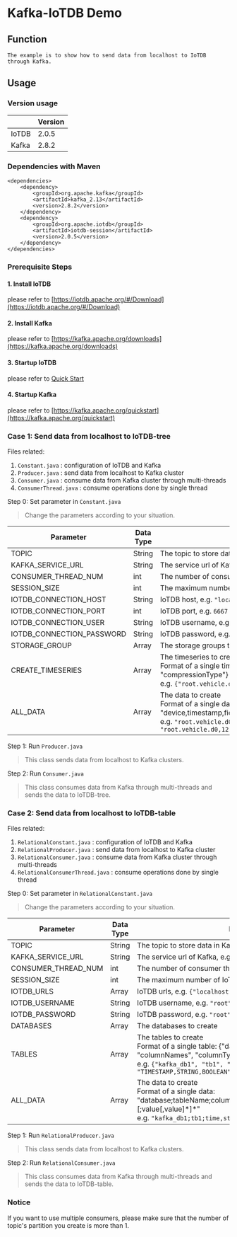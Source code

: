 <!--

    Licensed to the Apache Software Foundation (ASF) under one
    or more contributor license agreements.  See the NOTICE file
    distributed with this work for additional information
    regarding copyright ownership.  The ASF licenses this file
    to you under the Apache License, Version 2.0 (the
    "License"); you may not use this file except in compliance
    with the License.  You may obtain a copy of the License at

        http://www.apache.org/licenses/LICENSE-2.0

    Unless required by applicable law or agreed to in writing,
    software distributed under the License is distributed on an
    "AS IS" BASIS, WITHOUT WARRANTIES OR CONDITIONS OF ANY
    KIND, either express or implied.  See the License for the
    specific language governing permissions and limitations
    under the License.

-->
# Kafka-IoTDB Demo
## Function
```
The example is to show how to send data from localhost to IoTDB through Kafka.
```
## Usage
### Version usage

|       | Version |
|-------|---------|
| IoTDB | 2.0.5   |  
| Kafka | 2.8.2   |

### Dependencies with Maven

```
<dependencies>
    <dependency>
        <groupId>org.apache.kafka</groupId>
        <artifactId>kafka_2.13</artifactId>
        <version>2.8.2</version>
    </dependency>
    <dependency>
        <groupId>org.apache.iotdb</groupId>
        <artifactId>iotdb-session</artifactId>
        <version>2.0.5</version>
    </dependency>
</dependencies>
```

### Prerequisite Steps

#### 1. Install IoTDB
please refer to [https://iotdb.apache.org/#/Download](https://iotdb.apache.org/#/Download)

#### 2. Install Kafka
please refer to [https://kafka.apache.org/downloads](https://kafka.apache.org/downloads)

#### 3. Startup IoTDB
please refer to [Quick Start](http://iotdb.apache.org/UserGuide/Master/Get%20Started/QuickStart.html)

#### 4. Startup Kafka
please refer to [https://kafka.apache.org/quickstart](https://kafka.apache.org/quickstart)


### Case 1: Send data from localhost to IoTDB-tree

Files related:
1. `Constant.java` : configuration of IoTDB and Kafka
2. `Producer.java` : send data from localhost to Kafka cluster
3. `Consumer.java` : consume data from Kafka cluster through multi-threads
4. `ConsumerThread.java` : consume operations done by single thread

Step 0: Set parameter in `Constant.java`

> Change the parameters according to your situation.

| Parameter                 | Data Type | Description                                                                                                                                                                                                                                          |
|---------------------------|-----------|------------------------------------------------------------------------------------------------------------------------------------------------------------------------------------------------------------------------------------------------------|
| TOPIC                     | String    | The topic to store data in Kafka                                                                                                                                                                                                                     |
| KAFKA_SERVICE_URL         | String    | The service url of Kafka, e.g. `"127.0.0.1:9092"`                                                                                                                                                                                                    |
| CONSUMER_THREAD_NUM       | int       | The number of consumer threads                                                                                                                                                                                                                       |       
| SESSION_SIZE              | int       | The maximum number of IoTDB sessions                                                                                                                                                                                                                 |
| IOTDB_CONNECTION_HOST     | String    | IoTDB host, e.g. `"localhost"`                                                                                                                                                                                                                       |                                  
| IOTDB_CONNECTION_PORT     | int       | IoTDB port, e.g. `6667`                                                                                                                                                                                                                              |
| IOTDB_CONNECTION_USER     | String    | IoTDB username, e.g. `"root"`                                                                                                                                                                                                                        |
| IOTDB_CONNECTION_PASSWORD | String    | IoTDB password, e.g. `"root"`                                                                                                                                                                                                                        |
| STORAGE_GROUP             | Array     | The storage groups to create                                                                                                                                                                                                                         |
| CREATE_TIMESERIES         | Array     | The timeseries to create <br/> Format of a single timeseries: {"timeseries", "dataType", "encodingType", "compressionType"} <br/> e.g. `{"root.vehicle.d0.s0", "INT32", "PLAIN", "SNAPPY"}`                                                          |
| ALL_DATA                  | Array     | The data to create <br/> Format of a single data: "device,timestamp,fieldName\[:fieldName\]\*,dataType\[:dataType\]\*,value\[:value\]\*" <br/> e.g. `"root.vehicle.d0,10,s0,INT32,100"`, `"root.vehicle.d0,12,s0:s1,INT32:TEXT,101:'employeeId102'"` |

Step 1: Run `Producer.java`

> This class sends data from localhost to Kafka clusters. <br/>

Step 2: Run `Consumer.java`

> This class consumes data from Kafka through multi-threads and sends the data to IoTDB-tree.

### Case 2: Send data from localhost to IoTDB-table

Files related:
1. `RelationalConstant.java` : configuration of IoTDB and Kafka
2. `RelationalProducer.java` : send data from localhost to Kafka cluster
3. `RelationalConsumer.java` : consume data from Kafka cluster through multi-threads
4. `RelationalConsumerThread.java` : consume operations done by single thread

Step 0: Set parameter in `RelationalConstant.java`

> Change the parameters according to your situation.

| Parameter           | Data Type | Description                                                                                                                                                                                                                            |
|---------------------|-----------|----------------------------------------------------------------------------------------------------------------------------------------------------------------------------------------------------------------------------------------|
| TOPIC               | String    | The topic to store data in Kafka                                                                                                                                                                                                       |
| KAFKA_SERVICE_URL   | String    | The service url of Kafka, e.g. `"127.0.0.1:9092"`                                                                                                                                                                                      |
| CONSUMER_THREAD_NUM | int       | The number of consumer threads                                                                                                                                                                                                         |       
| SESSION_SIZE        | int       | The maximum number of IoTDB sessions                                                                                                                                                                                                   |
| IOTDB_URLS          | Array     | IoTDB urls, e.g. `{"localhost:6667"}`                                                                                                                                                                                                  |                                  
| IOTDB_USERNAME      | String    | IoTDB username, e.g. `"root"`                                                                                                                                                                                                          |
| IOTDB_PASSWORD      | String    | IoTDB password, e.g. `"root"`                                                                                                                                                                                                          |
| DATABASES           | Array     | The databases to create                                                                                                                                                                                                                |
| TABLES              | Array     | The tables to create <br/> Format of a single table: {"database", "tableName", "columnNames", "columnTypes", "columnCategories"} <br/> e.g. `{"kafka_db1", "tb1", "time,region,status", "TIMESTAMP,STRING,BOOLEAN", "TIME,TAG,FIELD"}` |
| ALL_DATA            | Array     | The data to create <br/> Format of a single data: "database;tableName;columnName\[,columnName\]\*;value\[,value\]\*\[;value\[,value\]\*\]\*" <br/> e.g. `"kafka_db1;tb1;time,status;17,true;18,false;19,true"`                         |

Step 1: Run `RelationalProducer.java`

> This class sends data from localhost to Kafka clusters. 

Step 2: Run `RelationalConsumer.java`

> This class consumes data from Kafka through multi-threads and sends the data to IoTDB-table.


### Notice 
If you want to use multiple consumers, please make sure that the number of topic's partition you create is more than 1.